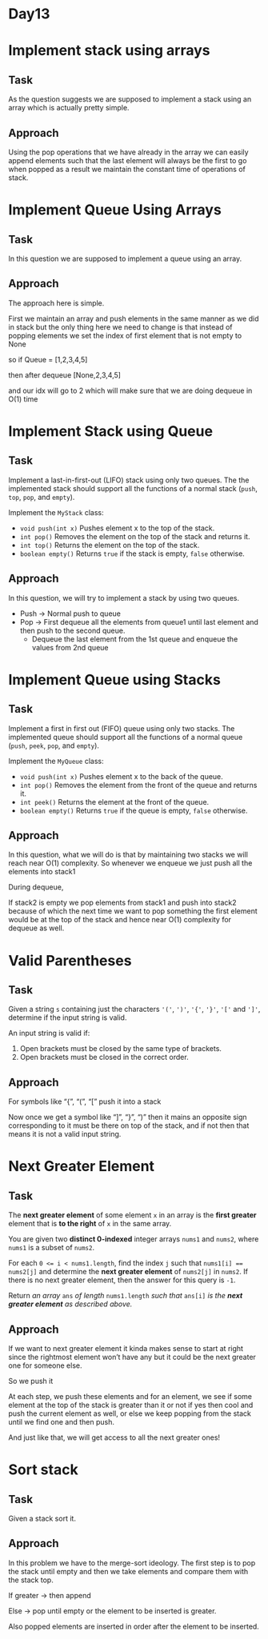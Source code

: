 # Day13

# Implement stack using arrays

## Task

As the question suggests we are supposed to implement a stack using an array which is actually pretty simple.

## Approach

Using the pop operations that we have already in the array we can easily append elements such that the last element will always be the first to go when popped as a result we maintain the constant time of operations of stack.

# **Implement Queue Using Arrays**

## Task

In this question we are supposed to implement a queue using an array.

## Approach

The approach here is simple.

First we maintain an array and push elements in the same manner as we did in stack but the only thing here we need to change is that instead of popping elements we set the index of first element that is not empty to None

so if Queue = [1,2,3,4,5]

then after dequeue [None,2,3,4,5]

and our idx will go to 2 which will make sure that we are doing dequeue in O(1) time

# **Implement Stack using Queue**

## Task

Implement a last-in-first-out (LIFO) stack using only two queues. The
 the implemented stack should support all the functions of a normal stack (`push`, `top`, `pop`, and `empty`).

Implement the `MyStack` class:

- `void push(int x)` Pushes element x to the top of the stack.
- `int pop()` Removes the element on the top of the stack and returns it.
- `int top()` Returns the element on the top of the stack.
- `boolean empty()` Returns `true` if the stack is empty, `false` otherwise.

## Approach

In this question, we will try to implement a stack by using two queues.

- Push → Normal push to queue
- Pop → First dequeue all the elements from queue1 until last element and then push to the second queue.
    - Dequeue the last element from the 1st queue and enqueue the values from 2nd queue
    

# Implement Queue using Stacks

## Task

Implement a first in first out (FIFO) queue using only two stacks. 
The implemented queue should support all the functions of a normal queue
 (`push`, `peek`, `pop`, and `empty`).

Implement the `MyQueue` class:

- `void push(int x)` Pushes element x to the back of the queue.
- `int pop()` Removes the element from the front of the queue and returns it.
- `int peek()` Returns the element at the front of the queue.
- `boolean empty()` Returns `true` if the queue is empty, `false` otherwise.

## Approach

In this question, what we will do is that by maintaining two stacks we will reach near O(1) complexity. So whenever we enqueue we just push all the elements into stack1

During dequeue,

If stack2 is empty we pop elements from stack1 and push into stack2 because of which the next time we want to pop something the first element would be at the top of the stack and hence near O(1) complexity for dequeue as well.

# Valid Parentheses

## Task

Given a string `s` containing just the characters `'('`, `')'`, `'{'`, `'}'`, `'['` and `']'`, determine if the input string is valid.

An input string is valid if:

1. Open brackets must be closed by the same type of brackets.
2. Open brackets must be closed in the correct order.

## Approach

For symbols like “{”, “(”, “[” push it into a stack

Now once we get a symbol like “]”, “}”, “)” then it mains an opposite sign corresponding to it must be there on top of the stack, and if not then that means it is not a valid input string.

# Next Greater Element

## Task

The **next greater element** of some element `x` in an array is the **first greater** element that is **to the right** of `x` in the same array.

You are given two **distinct 0-indexed** integer arrays `nums1` and `nums2`, where `nums1` is a subset of `nums2`.

For each `0 <= i < nums1.length`, find the index `j` such that `nums1[i] == nums2[j]` and determine the **next greater element** of `nums2[j]` in `nums2`. If there is no next greater element, then the answer for this query is `-1`.

Return *an array* `ans` *of length* `nums1.length` *such that* `ans[i]` *is the **next greater element** as described above.*

## Approach

If we want to next greater element it kinda makes sense to start at right since the rightmost element won’t have any but it could be the next greater one for someone else.

So we push it

At each step, we push these elements and for an element, we see if some element at the top of the stack is greater than it or not if yes then cool and push the current element as well, or else we keep popping from the stack until we find one and then push.

And just like that, we will get access to all the next greater ones!  

# Sort stack

## Task

Given a stack sort it.

## Approach

In this problem we have to the merge-sort ideology. The first step is to pop the stack until empty and then we take elements and compare them with the stack top.

If greater → then append

Else → pop until empty or the element to be inserted is greater.

Also popped elements are inserted in order after the element to be inserted.
